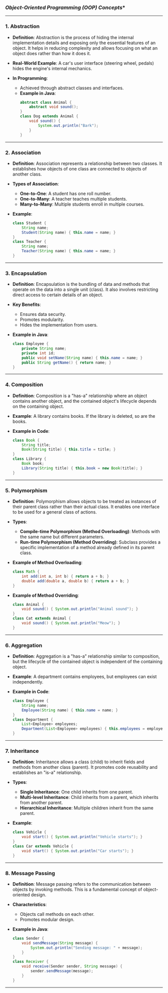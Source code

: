 ### *Object-Oriented Programming (OOP) Concepts**

---

### **1. Abstraction**
- **Definition**: 
  Abstraction is the process of hiding the internal implementation details and exposing only the essential features of an object. It helps in reducing complexity and allows focusing on what an object does rather than how it does it.
  
- **Real-World Example**: 
  A car's user interface (steering wheel, pedals) hides the engine's internal mechanics.

- **In Programming**:
  - Achieved through abstract classes and interfaces.
  - **Example in Java**:
    ```java
    abstract class Animal {
        abstract void sound();
    }
    class Dog extends Animal {
        void sound() {
            System.out.println("Bark");
        }
    }
    ```

---

### **2. Association**
- **Definition**: 
  Association represents a relationship between two classes. It establishes how objects of one class are connected to objects of another class.
  
- **Types of Association**:
  - **One-to-One**: A student has one roll number.
  - **One-to-Many**: A teacher teaches multiple students.
  - **Many-to-Many**: Multiple students enroll in multiple courses.

- **Example**:
    ```java
    class Student {
        String name;
        Student(String name) { this.name = name; }
    }
    class Teacher {
        String name;
        Teacher(String name) { this.name = name; }
    }
    ```

---

### **3. Encapsulation**
- **Definition**: 
  Encapsulation is the bundling of data and methods that operate on the data into a single unit (class). It also involves restricting direct access to certain details of an object.
  
- **Key Benefits**:
  - Ensures data security.
  - Promotes modularity.
  - Hides the implementation from users.
  
- **Example in Java**:
    ```java
    class Employee {
        private String name;
        private int id;
        public void setName(String name) { this.name = name; }
        public String getName() { return name; }
    }
    ```

---

### **4. Composition**
- **Definition**: 
  Composition is a "has-a" relationship where an object contains another object, and the contained object's lifecycle depends on the containing object.
  
- **Example**: 
  A library contains books. If the library is deleted, so are the books.
  
- **Example in Code**:
    ```java
    class Book {
        String title;
        Book(String title) { this.title = title; }
    }
    class Library {
        Book book;
        Library(String title) { this.book = new Book(title); }
    }
    ```

---

### **5. Polymorphism**
- **Definition**: 
  Polymorphism allows objects to be treated as instances of their parent class rather than their actual class. It enables one interface to be used for a general class of actions.
  
- **Types**:
  - **Compile-time Polymorphism (Method Overloading)**:
    Methods with the same name but different parameters.
  - **Run-time Polymorphism (Method Overriding)**:
    Subclass provides a specific implementation of a method already defined in its parent class.

- **Example of Method Overloading**:
    ```java
    class Math {
        int add(int a, int b) { return a + b; }
        double add(double a, double b) { return a + b; }
    }
    ```

- **Example of Method Overriding**:
    ```java
    class Animal {
        void sound() { System.out.println("Animal sound"); }
    }
    class Cat extends Animal {
        void sound() { System.out.println("Meow"); }
    }
    ```

---

### **6. Aggregation**
- **Definition**: 
  Aggregation is a "has-a" relationship similar to composition, but the lifecycle of the contained object is independent of the containing object.
  
- **Example**: 
  A department contains employees, but employees can exist independently.

- **Example in Code**:
    ```java
    class Employee {
        String name;
        Employee(String name) { this.name = name; }
    }
    class Department {
        List<Employee> employees;
        Department(List<Employee> employees) { this.employees = employees; }
    }
    ```

---

### **7. Inheritance**
- **Definition**: 
  Inheritance allows a class (child) to inherit fields and methods from another class (parent). It promotes code reusability and establishes an "is-a" relationship.
  
- **Types**:
  - **Single Inheritance**: One child inherits from one parent.
  - **Multi-level Inheritance**: Child inherits from a parent, which inherits from another parent.
  - **Hierarchical Inheritance**: Multiple children inherit from the same parent.

- **Example**:
    ```java
    class Vehicle {
        void start() { System.out.println("Vehicle starts"); }
    }
    class Car extends Vehicle {
        void start() { System.out.println("Car starts"); }
    }
    ```

---

### **8. Message Passing**
- **Definition**: 
  Message passing refers to the communication between objects by invoking methods. This is a fundamental concept of object-oriented design.
  
- **Characteristics**:
  - Objects call methods on each other.
  - Promotes modular design.

- **Example in Java**:
    ```java
    class Sender {
        void sendMessage(String message) {
            System.out.println("Sending message: " + message);
        }
    }
    class Receiver {
        void receive(Sender sender, String message) {
            sender.sendMessage(message);
        }
    }
    ```

---
